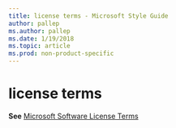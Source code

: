 ```yaml
---
title: license terms - Microsoft Style Guide
author: pallep
ms.author: pallep
ms.date: 1/19/2018
ms.topic: article
ms.prod: non-product-specific
---
```


# license terms

**See** [Microsoft Software License Terms](/style-guide/a-z-word-list-term-collections/m/software-license-terms)
